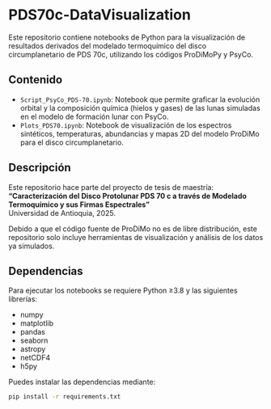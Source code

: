 # PDS70c-DataVisualization

Este repositorio contiene notebooks de Python para la visualización de resultados derivados del modelado termoquímico del disco circumplanetario de PDS 70c, utilizando los códigos ProDiMoPy y PsyCo.

## Contenido

- `Script_PsyCo_PDS-70.ipynb`: Notebook que permite graficar la evolución orbital y la composición química (hielos y gases) de las lunas simuladas en el modelo de formación lunar con PsyCo.
- `Plots_PDS70.ipynb`: Notebook de visualización de los espectros sintéticos, temperaturas, abundancias y mapas 2D del modelo ProDiMo para el disco circumplanetario.

## Descripción

Este repositorio hace parte del proyecto de tesis de maestría:  
**“Caracterización del Disco Protolunar PDS 70 c a través de Modelado Termoquímico y sus Firmas Espectrales”**  
Universidad de Antioquia, 2025.  

Debido a que el código fuente de ProDiMo no es de libre distribución, este repositorio solo incluye herramientas de visualización y análisis de los datos ya simulados.

## Dependencias

Para ejecutar los notebooks se requiere Python ≥3.8 y las siguientes librerías:

- numpy
- matplotlib
- pandas
- seaborn
- astropy
- netCDF4
- h5py

Puedes instalar las dependencias mediante:

```bash
pip install -r requirements.txt
